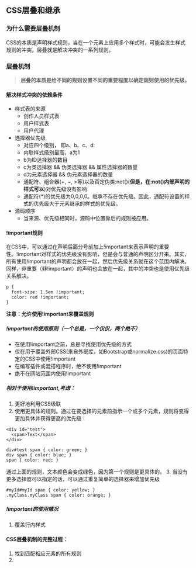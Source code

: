 ## CSS层叠和继承
### 为什么需要层叠机制
  CSS的本质是声明样式规则，当在一个元素上应用多个样式时，可能会发生样式规则的冲突。层叠就是解决冲突的一系列规则。
### 层叠机制
> **层叠的本质是给不同的规则设置不同的重要程度以确定规则使用的优先级。**
#### 解决样式冲突的依赖条件
- 样式表的来源
  - 创作人员样式表
  - 用户样式表
  - 用户代理
- 选择器优先级
  - 对应四个级别， 即a、b、c、d:
  - 内联样式级别最高，a为1
  - b为ID选择器的数目
  - c为类选择器 && 伪类选择器 && 属性选择器的数量
  - d为元素选择器 && 伪元素选择器的数量
  - 通配符、组合器(+, ~, >等)以及否定伪类:not()(**但是，在:not()内部声明的样式可以**)对优先级没有影响
  - 通配符(*)的优先级为0,0,0,0。继承不存在优先级。因此，通配符设置的样式的优先级大于元素继承的样式的优先级。
- 源码顺序
  - 当来源、优先级相同时，源码中位置靠后的规则被应用。
#### !important规则
  在CSS中，可以通过在声明后面分号前加上!important来表示声明的重要性。!important对样式的优先级没有影响，但是会与普通的声明区分开来。其实，所有使用!important的声明都会放在一起，然后优先级关系就在这个范围内解决。同样，非重要（非!important）的声明也会放在一起，其中的冲突也是使用优先级关系解决。
```
p {
  font-size: 1.5em !important;
  color: red !important;
}
```
**注意：允许使用!important来覆盖规则**
##### !important的使用原则（一个总是，一个仅仅，两个绝不）
- 在使用!important之前，总是寻找使用优先级的方式
- 仅在用于覆盖外部CSS(来自外部库，如Bootstrap或normalize.css)的页面特定的CSS中使用!important
- 在编写插件或混搭程序时，绝不使用!important
- 绝不在网站范围内使用!important

##### 相对于使用!important,考虑：
1. 更好地利用CSS级联
2. 使用更具体的规则。通过在要选择的元素前指示一个或多个元素，规则将变得更加具体并获得更高的优先级：
```
<div id="test">
  <span>Text</span>
</div>
```

```
div#test span { color: green; }
div span { color: blue; }
span { color: red; }
```
通过上面的规则，文本颜色会变成绿色，因为第一个规则是更具体的。
3. 当没有更多选择器可以指定的话，可以通过重复简单的选择器来增加优先级
```
#myId#myId span { color: yellow; }
.myClass.myClass span { color: orange; }
```

##### !important的使用情况
1. 覆盖行内样式
#### CSS层叠机制的完整过程：
1. 找到匹配相应元素的所有规则
2. 